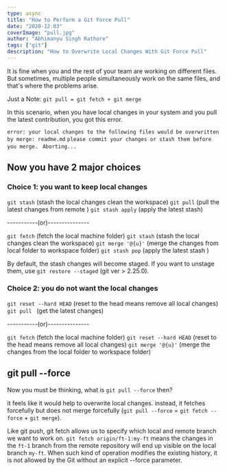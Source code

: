 ```yaml
---
type: async
title: "How to Perform a Git Force Pull"
date: "2020-12-03"
coverImage: "pull.jpg"
author: "Abhimanyu Singh Rathore"
tags: ["git"]
description: "How to Overwrite Local Changes With Git Force Pull"
---
```


It is fine when you and the rest of your team are working on different files. But sometimes, multiple people simultaneously work on the same files, and that's where the problems arise.

Just a Note: `git pull = git fetch + git merge`

In this scenario, when you have local changes in your system and you pull the latest contribution, you got this error.

`error: your local changes to the following files would be overwritten by merge: readme.md`
`please commit your changes or stash them before you merge. `
`Aborting...`


## Now you have 2 major choices

### Choice 1: you want to keep local changes

`git stash`  (stash the local changes clean the workspace)
`git pull` (pull the latest changes from remote )
`git stash apply` (apply the latest stash)

-----------(or)---------------

`git fetch` (fetch the local machine folder)
`git stash` (stash the local changes clean the workspace)
`git merge '@{u}'` (merge the changes from local folder to workspace folder)
`git stash pop` (apply the latest stash )

By default, the stash changes will become staged. If you want to unstage them, use `git restore --staged` (git ver > 2.25.0).

### Choice 2: you do not want the local changes

`git reset --hard HEAD` (reset to the head means remove all local changes)
`git pull ` (get the latest changes)

-----------(or)---------------

`git fetch` (fetch the local machine folder)
`git reset --hard HEAD` (reset to the head means remove all local changes)
`git merge '@{u}'`  (merge the changes from the local folder to workspace folder)


## git pull --force 

Now you must be thinking, what is `git pull --force` then?

it feels like it would help to overwrite local changes. instead, it fetches forcefully but does not merge forcefully (`git pull --force` = `git fetch --force` + `git merge`).

Like git push, git fetch allows us to specify which local and remote branch we want to work on. `git fetch origin/ft-1:my-ft` means the changes in the `ft-1` branch from the remote repository will end up visible on the local branch `my-ft`. When such kind of operation modifies the existing history, it is not allowed by the Git without an explicit --force parameter.
